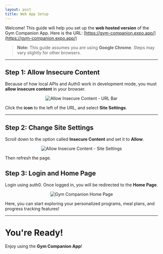 ```yaml
---
layout: post
title: Web App Setup
---
```


Welcome! This guide will help you set up the **web hosted version** of the Gym Companion App.
Here is the URL: [https://gym-companion.expo.app/](https://gym-companion.expo.app/)

> **Note:** This guide assumes you are using **Google Chrome**. Steps may vary slightly for other browsers.

---

## Step 1: Allow Insecure Content

Because of how local APIs and Auth0 work in development mode, you must **allow insecure content** in your browser.

<p align="center">
  <img src="{{ site.baseurl }}/images/URL.png" alt="Allow Insecure Content - URL Bar">
</p>

Click the **icon** to the left of the URL, and select **Site Settings**.

---

## Step 2: Change Site Settings

Scroll down to the option called **Insecure Content** and set it to **Allow**.

<p align="center">
  <img src="{{ site.baseurl }}/images/allow.png" alt="Allow Insecure Content - Site Settings">
</p>

Then refresh the page.

## Step 3: Login and Home Page

Login using auth0. Once logged in, you will be redirected to the **Home Page**.

<p align="center">
  <img src="{{ site.baseurl }}/images/homepage.png" alt="Gym Companion Home Page">
</p>

Here, you can start exploring your personalized programs, meal plans, and progress tracking features!

---

# You're Ready!
Enjoy using the **Gym Companion App**!
